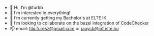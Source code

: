 - 👋 Hi, I’m @furtib
- 👀 I’m interested in everything!
- 🌱 I’m currently getting my Bachelor's at ELTE IK
- 💞️ I’m looking to collaborate on the bazel integration of CodeChecker
- 📫 email: tibi.furesz@gmail.com or jaoycb@inf.elte.hu
